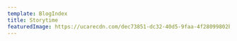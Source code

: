 ```yaml
---
template: BlogIndex
title: Storytime
featuredImage: https://ucarecdn.com/dec73851-dc32-40d5-9faa-4f28099802ba/
---
```

